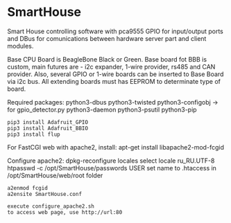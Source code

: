 # SmartHouse
Smart House controlling software with pca9555 GPIO for input/output ports and DBus for comunications between hardware server part and client modules.

Base CPU Board is BeagleBone Black or Green.
Base board fot BBB is custom, main futures are - i2c expander, 1-wire provider, rs485 and CAN provider.
Also, several GPIO or 1-wire boards can be inserted to Base Board via i2c bus. All extending boards must has EEPROM to determinate type of board.

Required packages:
    python3-dbus
    python3-twisted
    python3-configobj   -> for gpio_detector.py
    python3-daemon
    python3-psutil
    python3-pip

    pip3 install Adafruit_GPIO
    pip3 install Adafruit_BBIO
	pip3 install flup

For FastCGI web with apache2, install:
	apt-get install libapache2-mod-fcgid

Configure apache2:
	dpkg-reconfigure locales
	select locale ru_RU.UTF-8
	htpasswd -c /opt/SmartHouse/passwords USER
	set name to .htaccess in /opt/SmartHouse/web/root folder

	a2enmod fcgid
	a2ensite SmartHouse.conf

	execute configure_apache2.sh
	to access web page, use http://url:80

